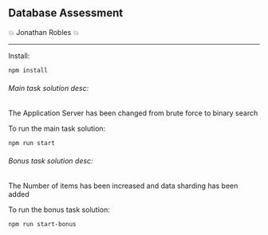 ## Database Assessment
💥 Jonathan Robles 💥

---

Install:
```sh
npm install
```

###### Main task solution desc:
The Application Server has been changed from brute force to binary search

To run the main task solution:
```sh
npm run start
```

###### Bonus task solution desc:
The Number of items has been increased and data sharding has been added

To run the bonus task solution:
```sh
npm run start-bonus
```

